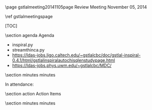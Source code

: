 \page gstlalmeeting20141105page Review Meeting November 05, 2014

\ref gstlalmeetingspage

[TOC]

\section agenda Agenda

- inspiral.py
- streamthinca.py
- https://ldas-jobs.ligo.caltech.edu/~gstlalcbc/doc/gstlal-inspiral-0.4.1/html/gstlalinspiralautochisqlenstudypage.html
- https://ldas-jobs.phys.uwm.edu/~gstlalcbc/MDC/


\section minutes minutes

In attendance: 

\section action Action Items

\section minutes minutes

